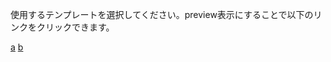 使用するテンプレートを選択してください。preview表示にすることで以下のリンクをクリックできます。

[a](?quick_pull=1&template=a.md)
[b](?quick_pull=1&template=b.md)
